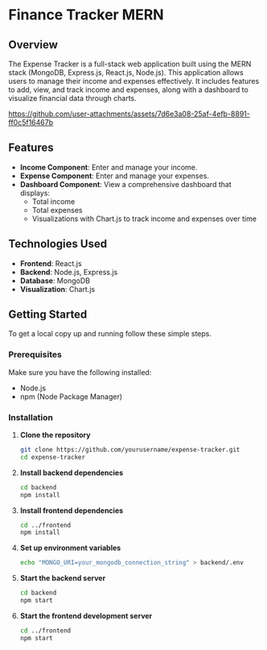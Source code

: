 # Finance Tracker MERN

## Overview

The Expense Tracker is a full-stack web application built using the MERN stack (MongoDB, Express.js, React.js, Node.js). This application allows users to manage their income and expenses effectively. It includes features to add, view, and track income and expenses, along with a dashboard to visualize financial data through charts.


https://github.com/user-attachments/assets/7d6e3a08-25af-4efb-8891-ff0c5f16467b


## Features

- **Income Component**: Enter and manage your income.
- **Expense Component**: Enter and manage your expenses.
- **Dashboard Component**: View a comprehensive dashboard that displays:
  - Total income
  - Total expenses
  - Visualizations with Chart.js to track income and expenses over time

## Technologies Used

- **Frontend**: React.js
- **Backend**: Node.js, Express.js
- **Database**: MongoDB
- **Visualization**: Chart.js

## Getting Started

To get a local copy up and running follow these simple steps.

### Prerequisites

Make sure you have the following installed:
- Node.js
- npm (Node Package Manager)

### Installation

1. **Clone the repository**
   ```bash
   git clone https://github.com/yourusername/expense-tracker.git
   cd expense-tracker
2. **Install backend dependencies**
   ```bash
   cd backend
   npm install

3. **Install frontend dependencies**
   ```bash
   cd ../frontend
   npm install

4. **Set up environment variables**
   ```bash
   echo "MONGO_URI=your_mongodb_connection_string" > backend/.env
5. **Start the backend server**
   ```bash
   cd backend
   npm start

6. **Start the frontend development server**
   ```bash
   cd ../frontend
   npm start




  
